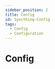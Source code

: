 ```yaml
---
sidebar_position: 2
title: Config
id: Syncthing-Config
tags:
  - Config
  - Configuration
---
```


# Config
